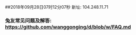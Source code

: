 ##2018年09月28日07时12分07秒 新址: 104.248.11.71
### 兔友常见问题及解答: https://github.com/wanggonging/d/blob/w/FAQ.md
